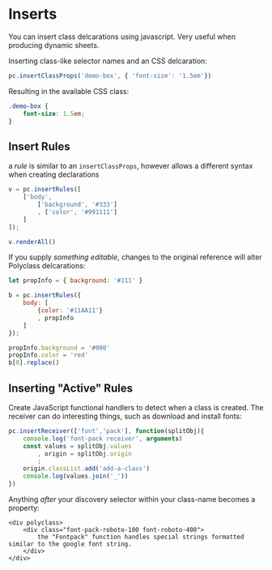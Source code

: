 # Inserts

You can insert class delcarations using javascript. Very useful when producing dynamic sheets.

Inserting class-like selector names and an CSS delcaration:

```js
pc.insertClassProps('demo-box', { 'font-size': '1.5em'})
```

Resulting in the available CSS class:

```css
.demo-box {
    font-size: 1.5em;
}
```

## Insert Rules

a _rule_ is similar to an `insertClassProps`, however allows a different syntax when creating declarations

```js
v = pc.insertRules([
    ['body',
        ['background', '#333']
        , ['color', '#991111']
    ]
]);

v.renderAll()
```

If you supply _something editable_, changes to the original reference will alter Polyclass delcarations:

```js
let propInfo = { background: '#111' }

b = pc.insertRules({
    body: [
        {color: '#11AA11'}
        , propInfo
    ]
});

propInfo.background = '#000'
propInfo.color = 'red'
b[0].replace()
```

## Inserting "Active" Rules

Create JavaScript functional handlers to detect when a class is created. The receiver can do interesting things, such as download and install fonts:

```js
pc.insertReceiver(['font','pack'], function(splitObj){
    console.log('font-pack receiver', arguments)
    const values = splitObj.values
        , origin = splitObj.origin
        ;
    origin.classList.add('add-a-class')
    console.log(values.join('_'))
})
```

Anything _after_ your discovery selector within your class-name becomes a property:

```jinja
<div polyclass>
    <div class="font-pack-roboto-100 font-roboto-400">
        the "Fontpack" function handles special strings formatted similar to the google font string.
    </div>
</div>
```

